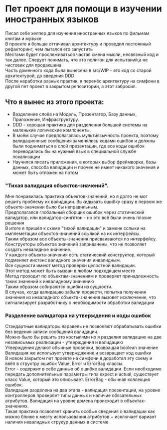 # Пет проект для помощи в изучении иностранных языков
Писал себе хелпер для изучения иностранных языков по фильмам книгам и музыке <br>
В проекте я больше оттачивал архитектуру и проводил постоянный рефакторинг, чем пытался его запустить <br>
Местами будет прослеживаться частая смена мысли, несвязный код и так далее. Следует понимать, что это полигон для испытаний,а не чистовик для продакшена <br>
Часть доменного кода была вынесена в src/WIP - это код со старой архитектурой, до введения DDD <br> 
После наработки разных практик, я перенёс архитектуру на симфони в другой пет проект в закрытом репозитории, а этот забросил. <br>

## Что я вынес из этого проекта:
- Вазделение слоёв на Модель, Презентатор, Базу данных, Приложение, Инфраструктуру.
- DDD - хорошая практика для разделения большой системы на маленькие логические компоненты.
- В моём случае предполагалась мультиязычность проекта, поэтому валидационные сообщения заменялись кодами ошибок и должны были подниматься в слой презентации, где все коды ошибок переводились бы на нужный язык в специальной службе локализации
- Научился писать приложения, в которых выбор фреймворка, базы данных, способа валидации и прочее не имеет никакого значения и может быть отложен на потом

### "Тихая валидация объектов-значений".  
Мне понравилась практика объектов-значений, но я долго не мог решить проблему их валидации. Выкидывать ошибку сразу в первом же объекте-значении было бы неправильным. <br>
Предполагался глобальный сборщик ошибок через статический валидатор, или валидатор-синглтон - но это всё были очень плохие решения <br>
В итоге я пришёл к схеме "тихой валидации" и замене сслыки на имплеметации объектов-значений ссылкой на их интерфейсы. <br>
Таким образом все объекты-значения присваиваются по интерфейсу. <br>
Конструкторы объектов значений запривачены, что не позволяет создать невалидное значение. <br>
У каждого объекта-значения есть статический конструктор, который подменяет инстанс валидного значения инвалидным. <br>
Все сущности имеют метод проверки целостной валидации. <br>
Этот метод может быть вызван в любом подходящем месте <br>
Метод проходит по объектам-значениям и проверяет принадлежность таких значений к инвалидному значению <br>
Таким образом собираются ошибки из сущности. <br>
В случае, когда валидацию забыли провести, попытка получения значения из инвалидного объекта-значения вызовет исключение, что сигнализирует разработчику о необходимости обработки валидации <br>

### Разделение валидатора на утверждения и коды ошибок
Стандартные валидаторы ларавель не позволяют обрабатывать ошибки без ведения записи сообщений валидации. <br>
Можно было бы решить это костылями но я разделил валидацию на две независымых реализации - утверждения и валидацию <br>
Утверждения делают обычные проверки, возвращая boolean значение <br>
Валидация же использует утвержджение и возвращает код ошибки <br>
В новом закрытом пет проекте на симфони я доработал эту схему и ввёл в структру ошибок Value, Error и ErrorBag классы. <br>
Error - содержит в себе данные об ошибке валидации. Если необходимо передать дополнительные параметры типа expect и actual, существует класс Value, который это описывает. ErrorBag - обычная коллекция ошибок. <br>
Валидация разделена на два этапа - валидация презентации, на уровне контроллеров проверяет типы данных и наличие обязательных атрибутов. Валидация на уровне домена происходит в объектах-значениях. <br>
Такая практика позволяет хранить особые сведения о валидации как можно ближе к месту использования атрибутов + исключает вариант наличия невалидных струкур данных в системе <br>
